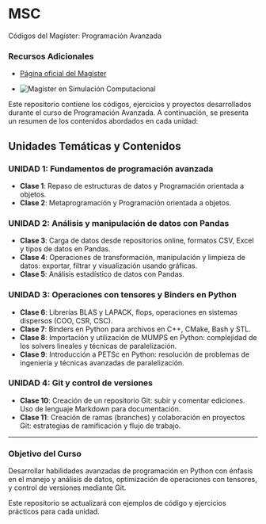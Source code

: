 # MSC

Códigos del Magíster: Programación Avanzada

### Recursos Adicionales
- [Página oficial del Magíster](http://ima.ucv.cl/programas/msc/)

- ![Magíster en Simulación Computacional](https://www.postgradospucv.cl/wp-content/uploads/2023/10/Magister-en-Simulacion-Computacional.jpg)


Este repositorio contiene los códigos, ejercicios y proyectos desarrollados durante el curso de Programación Avanzada. A continuación, se presenta un resumen de los contenidos abordados en cada unidad:

## Unidades Temáticas y Contenidos

### UNIDAD 1: Fundamentos de programación avanzada
- **Clase 1**: Repaso de estructuras de datos y Programación orientada a objetos.
- **Clase 2**: Metaprogramación y Programación orientada a objetos.

### UNIDAD 2: Análisis y manipulación de datos con Pandas
- **Clase 3**: Carga de datos desde repositorios online, formatos CSV, Excel y tipos de datos en Pandas.
- **Clase 4**: Operaciones de transformación, manipulación y limpieza de datos: exportar, filtrar y visualización usando gráficas.
- **Clase 5**: Análisis estadístico de datos con Pandas.

### UNIDAD 3: Operaciones con tensores y Binders en Python
- **Clase 6**: Librerías BLAS y LAPACK, flops, operaciones en sistemas dispersos (COO, CSR, CSC).
- **Clase 7**: Binders en Python para archivos en C++, CMake, Bash y STL.
- **Clase 8**: Importación y utilización de MUMPS en Python: complejidad de los solvers lineales y técnicas de paralelización.
- **Clase 9**: Introducción a PETSc en Python: resolución de problemas de ingeniería y técnicas avanzadas de paralelización.

### UNIDAD 4: Git y control de versiones
- **Clase 10**: Creación de un repositorio Git: subir y comentar ediciones. Uso de lenguaje Markdown para documentación.
- **Clase 11**: Creación de ramas (branches) y colaboración en proyectos Git: estrategias de ramificación y flujo de trabajo.

---

### Objetivo del Curso
Desarrollar habilidades avanzadas de programación en Python con énfasis en el manejo y análisis de datos, optimización de operaciones con tensores, y control de versiones mediante Git. 

Este repositorio se actualizará con ejemplos de código y ejercicios prácticos para cada unidad.
